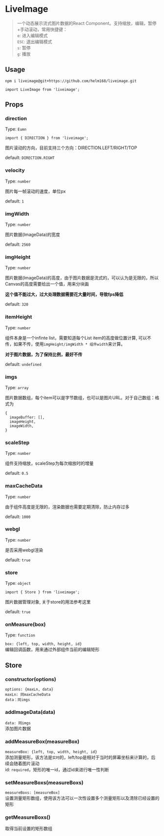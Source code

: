# LiveImage
> 一个动态展示流式图片数据的React Component。支持缩放，编辑，暂停+手动滚动，常用快捷键：  
>`e`: 进入编辑模式  
>`ESC`: 退出编辑模式  
>`s`: 暂停  
>`g`: 播放

## Usage
```
npm i liveimage@git+https://github.com/helm168/liveimage.git

import LiveImage from 'liveimage';
```

## Props
### direction
Type: `Eumn`

`import { DIRECTION } from 'liveimage';`

图片滚动的方向，目前支持三个方向：DIRECTION.LEFT/RIGHT/TOP  

default: `DIRECTION.RIGHT`

### velocity
Type: `number`  

图片每一帧滚动的速度，单位px  

default: `1`

### imgWidth
Type: `number`  

图片数据(ImageData)的宽度  

default: `2560`

### imgHeight
Type: `number`  

图片数据(ImageData)的高度，由于图片数据是流式的，可以认为是无限的，所以Canvas的高度需要给出一个值，用来分块画  

**这个值不能过大，过大处理数据需要花大量时间，导致fps降低**  

default: `320`

### itemHeight
Type: `number`  

组件本身是一个infinte list，需要知道每个List item的高度做位置计算, 可以不传，如果不传，使用`imgHeight/imgWidth * 组件width`来计算。

**对于图片数据，为了保持比例，最好不传**  

default: `undefined`

### imgs
Type: `array`  

图片数据数组，每个item可以是字节数组，也可以是图片URL。对于自己数组：格式为
```
{
  imageBuffer: [],
  imageHeight,
  imageWidth,
}
```

### scaleStep
Type: `number`  

组件支持缩放，scaleStep为每次缩放时的增量  

default: `0.5`

### maxCacheData
Type: `number`  

由于组件高度是无限的，渲染数据也需要定期清除，防止内存过多  

default: `1000`

### webgl
Type: `number`

是否采用webgl渲染  

default: `true`

### store
Type: `object`

`import { Store } from 'liveimage';`

图片数据管理对象, 关于store的用法参考这里

default: `true`

### onMeasure(box)
Type: `function`

`box: {left, top, width, height, id}`  
编辑回调函数，用来通过外部组件当前的编辑矩形



## Store
### constructor(options)
```
options: {maxLn, data}
maxLn: 同maxCacheData
data：同imgs
```

### addImageData(data)
`data: 同imgs`  
添加图片数据

### addMeasureBox(measureBox)
`measureBox: {left, top, width, height, id}`  
添加测量矩形，该方法是`实时`的，left/top是相对于当时的屏幕坐标来计算的，后续会随着图片滚动  
id: `required`，矩形的唯一id，通过id来进行唯一性判断

### setMeasureBoxs(measureBoxs)
`measureBoxs: [measureBox]`  
设置测量矩形数组，使用该方法可以一次性设置多个测量矩形以及清除已经设置的矩形

### getMeasureBoxs()
取得当前设置的矩形数组
